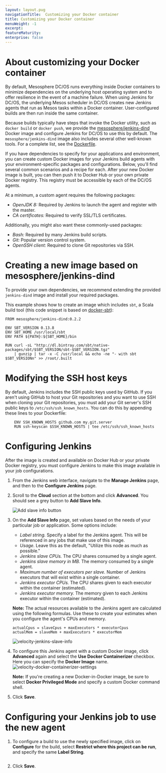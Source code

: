 ```yaml
---
layout: layout.pug
navigationTitle:  Customizing your Docker container
title: Customizing your Docker container
menuWeight: -1
excerpt:
featureMaturity:
enterprise: false
---
```

<h1>About customizing your Docker container</h1>

By default, Mesosphere DC/OS runs everything inside Docker containers to minimize dependencies on the underlying host operating system and to offer resilience in the event of a machine failure. When using Jenkins for DC/OS, the underlying Mesos scheduler in DC/OS creates new Jenkins agents that run as Mesos tasks within a Docker container. User-configured builds are then run inside the same container.

Because builds typically have steps that invoke the Docker utility, such as <code>docker build</code> or <code>docker push</code>, we provide the <a href="https://hub.docker.com/r/mesosphere/jenkins-dind">mesosphere/jenkins-dind</a> Docker image and configure Jenkins for DC/OS to use this by default. The <code>mesosphere/jenkins-dind</code> image also includes several other well-known tools. For a complete list, see the <a href="https://github.com/mesosphere/dcos-jenkins-dind-agent/blob/master/Dockerfile.alpine">Dockerfile</a>.

If you have dependencies to specify for your applications and environment, you can create custom Docker images for your Jenkins build agents with your environment-specific packages and configurations. Below, you'll find several common scenarios and a recipe for each. After your new Docker image is built, you can then push it to Docker Hub or your own private Docker registry. This registry must be accessible by each of the DC/OS agents.

At a minimum, a custom agent requires the following packages:

<ul>
<li><em>OpenJDK 8:</em> Required by Jenkins to launch the agent and register with the master.</li>
<li><em>CA certificates:</em> Required to verify SSL/TLS certificates.</li>
</ul>

Additionally, you might also want these commonly-used packages:

<ul>
<li><em>Bash:</em> Required by many Jenkins build scripts.</li>
<li><em>Git:</em> Popular version control system.</li>
<li><em>OpenSSH client:</em> Required to clone Git repositories via SSH.</li>
</ul>

<h1>Creating a new image based on mesosphere/jenkins-dind</h1>

To provide your own dependencies, we recommend extending the provided <code>jenkins-dind</code> image and install your required packages.

This example shows how to create an image which includes <code>sbt</code>, a Scala build tool (this code snippet is based on <a href="https://github.com/1science/docker-sbt/blob/latest/Dockerfile">docker-sbt</a>):

<pre><code>FROM mesosphere/jenkins-dind:0.2.2

ENV SBT_VERSION 0.13.8
ENV SBT_HOME /usr/local/sbt
ENV PATH ${PATH}:${SBT_HOME}/bin

RUN curl -sL "http://dl.bintray.com/sbt/native-packages/sbt/$SBT_VERSION/sbt-$SBT_VERSION.tgz" 
    | gunzip | tar -x -C /usr/local &amp;&amp; echo -ne "- with sbt $SBT_VERSIONn" &gt;&gt; /root/.built
</code></pre>

<h1>Modifying the SSH host keys</h1>

By default, Jenkins includes the SSH public keys used by GitHub. If you aren't using GitHub to host your Git repositories and you want to use SSH when cloning your Git repositories, you must add your Git server's SSH public keys to <code>/etc/ssh/ssh_known_hosts</code>. You can do this by appending these lines to your Dockerfile:

<pre><code>    ENV SSH_KNOWN_HOSTS github.com my.git.server
    RUN ssh-keyscan $SSH_KNOWN_HOSTS | tee /etc/ssh/ssh_known_hosts
</code></pre>

<h1>Configuring Jenkins</h1>

After the image is created and available on Docker Hub or your private Docker registry, you must configure Jenkins to make this image available in your job configurations.

<ol>
<li>From the Jenkins web interface, navigate to the <strong>Manage Jenkins</strong> page, and then to the <strong>Configure Jenkins</strong> page.</p></li>
<li><p>Scroll to the <strong>Cloud</strong> section at the bottom and click <strong>Advanced</strong>. You should see a grey button to <strong>Add Slave Info</strong>.

<img src="/services/jenkins/img/velocity-add-slave-info.png" alt="Add slave info button" /></p></li>
<li><p>On the <strong>Add Slave Info</strong> page, set values based on the needs of your particular job or application. Some options include:

<ul>
<li><em>Label string.</em> Specify a label for the Jenkins agent. This will be referenced in any jobs that make use of this image.</li>
<li><em>Usage.</em> Leave this as the default, "Utilize this node as much as possible."</li>
<li><em>Jenkins slave CPUs.</em> The CPU shares consumed by a single agent.</li>
<li><em>Jenkins slave memory in MB.</em> The memory consumed by a single agent.</li>
<li><em>Maximum number of executors per slave.</em> Number of Jenkins executors that will exist within a single container.</li>
<li><em>Jenkins executor CPUs.</em> The CPU shares given to each executor within the container (estimated).</li>
<li><em>Jenkins executor memory.</em> The memory given to each Jenkins executor within the container (estimated).</li>
</ul>

<strong>Note:</strong> The actual resources available to the Jenkins agent are calculated using the following formulas. Use these to create your estimates when you configure the agent's CPUs and memory.

<pre><code>actualCpus = slaveCpus + maxExecutors * executorCpus
actualMem = slaveMem + maxExecutors * executorMem
</code></pre>

<img src="/services/jenkins/img/velocity-jenkins-slave-info.png" alt="velocity-jenkins-slave-info" /></p></li>
<li><p>To configure this Jenkins agent with a custom Docker image, click <strong>Advanced</strong> again and select the <strong>Use Docker Containerizer</strong> checkbox. Here you can specify the <strong>Docker Image</strong> name.

<img src="/services/jenkins/img/velocity-docker-containerizer-settings.png" alt="velocity-docker-containerizer-settings" />

<strong>Note:</strong> If you're creating a new Docker-in-Docker image, be sure to select <strong>Docker Privileged Mode</strong> and specify a custom Docker command shell.</p></li>
<li><p>Click <strong>Save</strong>.</p></li>
</ol>

<h1>Configuring your Jenkins job to use the new agent</h1>

<ol>
<li><p>To configure a build to use the newly specified image, click on <strong>Configure</strong> for the build, select <strong>Restrict where this project can be run</strong>, and specify the same <strong>Label String</strong>.

<p><img src="/services/jenkins/img/velocity-job-build-label-string.png" alt="" /></p></li>
<li><p>Click <strong>Save</strong>.</p></li>
</ol>
